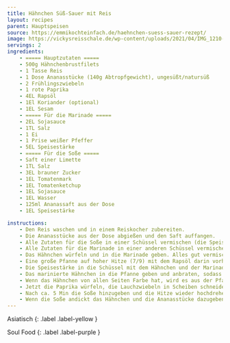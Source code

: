 ```yaml
---
title: Hähnchen Süß-Sauer mit Reis
layout: recipes
parent: Hauptspeisen
source: https://emmikochteinfach.de/haehnchen-suess-sauer-rezept/
image: https://vickysreisschale.de/wp-content/uploads/2021/04/IMG_1210-2.jpg
servings: 2
ingredients:
    - ===== Hauptzutaten =====
    - 500g Hähnchenbrustfilets
    - 1 Tasse Reis
    - 1 Dose Ananasstücke (140g Abtropfgewicht), ungesüßt/natursüß
    - 2 Frühlingszwiebeln
    - 1 rote Paprika
    - 4EL Rapsöl
    - 1El Koriander (optional)
    - 1EL Sesam
    - ===== Für die Marinade =====
    - 2EL Sojasauce
    - 1TL Salz
    - 1 Ei
    - 1 Prise weißer Pfeffer
    - 5EL Speisestärke
    - ===== Für die Soße =====
    - Saft einer Limette
    - 1TL Salz
    - 3EL brauner Zucker
    - 1EL Tomatenmark
    - 1EL Tomatenketchup
    - 1EL Sojasauce
    - 1EL Wasser
    - 125ml Ananassaft aus der Dose
    - 1EL Speisestärke

instructions:
    - Den Reis waschen und in einem Reiskocher zubereiten.
    - Die Ananasstücke aus der Dose abgießen und den Saft auffangen.
    - Alle Zutaten für die Soße in einer Schüssel vermischen (die Speisestärke zuletzt) und mit einem Schneebesen glatt rühren.
    - Alle Zutaten für die Marinade in einer anderen Schüssel vermischen (außer die Speisestärke).
    - Das Hähnchen würfeln und in die Marinade geben. Alles gut vermischen.
    - Eine große Pfanne auf hoher Hitze (7/9) mit dem Rapsöl darin vorheizen.
    - Die Speisestärke in die Schüssel mit dem Hähnchen und der Marinade geben und alles gut vermischen, damit die Marinade am Fleisch bleibt.
    - Das marinierte Hähnchen in die Pfanne geben und anbraten, sodass die Stücke auf jeder Seite Farbe bekommen. Darauf achten, dass die Stücke nicht aneinander kleben bleiben.
    - Wenn das Hähnchen von allen Seiten Farbe hat, wird es aus der Pfanne genommen und zurück in die Schüssel gegeben. Die Pfanne auf mittlere Hitze (5/9) herunterdrehen.
    - Jetzt die Paprika würfeln, die Lauchzwiebeln in Scheiben schneiden (ein wenig Lauchzwiebel zum Garnieren zurückhalten) und in der Pfanne anbraten. Wenn nötig etwas Rapsöl hinzugeben.
    - Nach ca. 5 Min die Soße hinzugeben und die Hitze wieder hochdrehen (7/9).
    - Wenn die Soße andickt das Hähnchen und die Ananasstücke dazugeben und für 2 Min kochen. Anschließend mit dem Reis auf einem Teller geben und mit der Lauchzwiebel und Sesam garnieren. Fertig!
---
```

Asiatisch
{: .label .label-yellow }

Soul Food
{: .label .label-purple }
